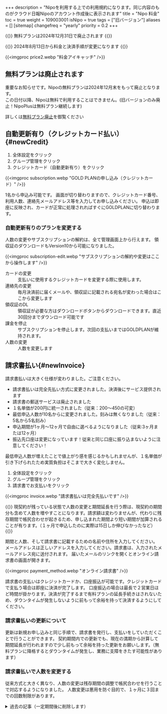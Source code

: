 +++
description = "Nipoを利用する上での利用規約になります。同じ内容のものがクラウド日報Nipoのアカウント作成後に表示されます"
title = "Nipo 料金"
toc = true
weight = 109003001
isNipo = true
tags = ["旧バージョン"]
aliases = []
[sitemap]
  changefreq = "yearly"
  priority = 0.2
+++

{{<warning>}}
無料プランは2024年12月31日で廃止されます
{{</warning>}}

{{<warning>}}
2024年8月13日から料金と決済手順が変更になります
{{</warning>}}


{{<imgproc price2.webp "料金アイキャッチ" />}}

## 無料プランは廃止されます

重要なお知らせです。Nipoの無料プランは2024年12月末をもって廃止となります。  
この日付以降、Nipoは無料で利用することはできません。(旧バージョンのみ廃止！NipoPlusは無料プラン継続します)  

詳しくは[無料プラン廃止](/legacy/about/warning/)を御覧ください

## 自動更新有り（クレジットカード払い）{#newCredit}

1. 全体設定をクリック
2. グループ管理をクリック
3. クレジットカード（自動更新有り）をクリック

{{<imgproc subscription.webp "GOLD PLANの申し込み（クレジットカード）" />}}


1名から申込み可能です。
画面が切り替わりますので、クレジットカード番号、利用人数、連絡先メールアドレス等を入力してお申し込みください。
申込は即座に反映され、カードが正常に処理されればすぐにGOLDPLANに切り替わります。

### 自動更新有りのプランを変更する

人数の変更やサブスクリプションの解約は、全て管理画面上から行えます。
領収証のダウンロードもVersion10から可能になりました。 

{{<imgproc subscription-edit.webp "サブスクリプションの解約や変更はここから操作します" />}}

<dl class="basic">
<dt>カードの変更</dt>
<dd>支払いに使用するクレジットカードを変更する際に使用します。</dd>
<dt>連絡先の変更</dt>
<dd>毎月決済前に届くメールや、領収証に記載される宛名が変わった場合はここから変更します</dd>
<dt>領収証のDL</dt>
<dd>領収証が必要な方はダウンロードボタンからダウンロードできます。直近30回分までダウンロード可能です</dd>
<dt>課金を停止</dt>
<dd>サブスクリプションを停止します。次回の支払いまではGOLDPLANが維持されます。</dd>
<dt>人数の変更</dt>
<dd>人数を変更します</dd>
</dl>


## 請求書払い{#newInvoice}

請求書払いは大きく仕様が変わりました。ご注意ください。  

- 請求書払いは完全先払い方式に変更されました。決済後にサービス提供されます
- 請求書の郵送サービスは廃止されました
- １名単価が200円に統一されました（従来：200〜450の可変）
- 最低申込人数が10名からに変更されました。刻みは無くなりました（従来：5名から5名刻み）
- 申込期間が1ヶ月〜12ヶ月で自由に選べるようになりました（従来:3ヶ月または12ヶ月）
- 振込先口座は変更になっています！従来と同じ口座に振り込まないように注意してください！

最低申込人数が増えたことで値上がり感を感じるかもしれませんが、１名単価が引き下げられたため実質負担はそこまで大きく変化しません。

1. 全体設定をクリック
2. グループ管理をクリック
3. 請求書でお支払いをクリック


{{<imgproc invoice.webp "請求書払いは完全先払いです" />}}

{{<warning>}}
現契約が残っている状態で人数の変更と期間延長を行う際は、現契約の期間分も含めて人数を増やすことになります。請求額は変わりませんが、代わりに残存期間で帳尻合わせが起きるため、申し込まれた期間より短い期間が加算されることが有ります。（１ヶ月で申込したのに実際は15日しか伸びなかったなど）
{{</warning>}}


期間と人数、そして請求書に記載するための名前や住所を入力してください。
メールアドレスは正しいアドレスを入力してください。請求書は、入力されたメールアドレス宛に送付されます。
届いたメールのリンクを開くとオンライン請求書の画面が開きます。

{{<imgproc payment_method.webp "オンライン請求書" />}}

請求書の支払いはクレジットカードか、口座振込が可能です。クレジットカードで支払う場合は即座に決済が完了します。
口座振込の場合は最長で２営業日ほど時間が掛かります。決済が完了するまで有料プランの延長手続きはされないため、ダウンタイムが発生しないように前もって余裕を持って決済するようにしてください。


### 請求書払いの更新について

更新は新規お申し込みと同じ手順で、請求書を発行し、支払いをしていただくことで行うことができます。
契約期間内での更新でも、現在の満期から計算して期間延長が行われますので少し前もって余裕を持った更新をお願いします。（無料プランに降格するとダウンタイムが発生し、業務に支障をきたす可能性があります）

### 請求書払いで人数を変更する

従来方式と大きく異なり、人数の変更は残存期間の調整で帳尻合わせを行うことで対応するようになりました。
人数変更は悪用を防ぐ目的で、１ヶ月に３回までの回数制限があります。





<details>
  <summary>過去の記事（一定期間後に削除します）</summary>

## ここから先の記事は過去の決済方式です

### GOLD PLAN:1名1か月200円～500円で最低1名から利用可です{#fee}

GOLD PLANをご利用の方のおかげで、Nipoが成り立っています。本当にありがとう。  
Nipoの全ての機能が利用できます。利用人数も申し込み内容によって最大80名まで増加します。  
グループ単位で料金が発生し、グループ内のメンバーは全員がGOLD PLANの機能を使うことができます。  

大人数でNipoを利用する場合はNipoではなくNipoPlusを検討してください


### GOLD PLANへの申し込み手順{#tetuduki}

お支払い方法については、

- 請求書発行による後払い
- クレジットカードによるお支払い

上記2種類が用意されています。この2つは支払方法のほか、単価や期間についても違いがあります。  
両者の違いについては以下の表にまとまっています

比較早見表|クレジットカード|請求書  
---- | --- | ---
申込期間 | 1ヶ月単位 | 3ヶ月または12ヶ月
最低申込人数 | 1名 | 5名
申込み人数単位 | 1名刻み | 5名刻み
契約の自動更新 | 有り | 無し
１名1ヶ月あたりの費用 | 500円 | 200〜450円(人数により変動)
特徴 | 2〜3人の少人数や、こまめに人数の変動がある方向け | 最少人数や最小期間に制限がありますが単価が安くなります

単純な単価で見れば、請求書払いのほうが200円〜となり、クレジットカードの半額以下で利用できます。  
その代わり請求書払いにはお申し込みに一定の条件があります。

#### クレジットカードによるお支払い{#credit}

クレジットカードはいわゆる月額課金制です。毎月自動で料金が引き落とされます。ご利用料金は1名1か月当たり500円で、最低1名から1名刻みでお申込み可能です。
請求書発行の場合に比べ、1名当たりの単価は高く設定されていますが、最低人数が1名から申し込みが可能で、期間も1か月ごとに自動で更新されるため、非常に柔軟な支払方式です。
特に1名～3名など少人数でご利用の場合は、クレジットカードの方が安くご利用になれます。決済サービスには[Stripe](https://stripe.com/jp)を利用しています。

{{<alice pos="left" icon="default">}}
無料プランは4名まで利用可能ですが、1～3名で申し込みをすると無料プランよりも利用可能な人数は減ることになります。その代わり全ての機能が開放されます
{{</alice>}}

お申込みと同時に第1回目の決済が行われます。次回は来月の決済日に決済が行われ、以後繰り返しです。
すでにGOLD PLAN（請求書払い）を申し込まれてご利用中の場合は、クレジットカード決済に申し込むことができません。お手数ですが一度GOLD PLANが失効してから改めてお申込みください

GOLD PLANのお申込画面には、「全体設定」をクリック後にグループ管理のセクションからアクセスできます。

{{<imgproc gold_1.png "GOLD PLANの申し込み（クレジットカード）" />}}

契約途中での人数変更や解約もかんたんに操作できます。人数変更は料金に過不足が発生しますが、次回決済時に過不足分が自動で調整されます。  
過払いがある場合は次回の引き落としはありません。

##### 利用可能なクレジットカード{#card}

以下のクレジットカード決済に対応しております

- Visa
- Master Card
- American Express
- JCB
- ダイナースクラブ
- Discover

#### 請求書発行による支払い{#invoice}

請求書発行による支払いは、予めご利用人数、ご利用期間を選択してお申込みいただく方式です。  
期間は「3ヶ月」「12ヶ月」からお選び下さい。人数については、最低5名から5名刻みでお選びいただきます。  
**途中解約や返金は受け付けておりません。**  
このように、クレジットカードに比べて、ずいぶん融通が利かないですが、請求書発行の場合は**1名当たりの単価が安くなる**というメリットがあります。

{{<alice pos="left" icon="default">}}
一定期間使ってくれることを条件に単価を安くするので、返金とかはできません。ごめんなさい。
{{</alice>}}

長期間利用し続ける場合はこちらのほうがお得です。  
請求書のお渡し方法はメールによる送付と、郵送による送付から選べます。  
郵送を選択した場合は、お申込みの際入力していただいた住所宛に、弊社から請求書を郵送いたします。
メールによる送付を選択された場合は、数日以内にお申し込み頂いたメールアドレス宛に請求書をお送りいたします。

発送はお申込みの翌日で、お支払い期限は請求書発行日の1か月後（土日祝の場合は翌日）となります。
振込先口座番号は請求書に記載されています。領収証の発行は原則として行いません。通帳の記帳を領収証の代用としてください。
口座振り込みはお客様を信用し、入金確認前からサービスを提供いたします。お客様に置かれましても、指定の期日までにご入金をおねがいします。また、どうしても期日に間に合わない場合や、経理の決済のタイミングで振り込み日を変えたい場合は必ずご連絡ください。柔軟に対応させていただきます。
連絡もなくご指定の期日までに入金が確認できない場合はGOLD PLANの申し込みをキャンセル(無料プランへ降格)させて頂き、以降のお申込みをお断りします。

- 請求書は３〜４日中にはお手元に届くように普通郵便で発送されます。
- 請求書の宛名はお客様が指定したものです
- １０日以上経ってもお手元に請求書が届かない場合、ご連絡下さい
- 入金が確認されるまで、再度のGOLD PLANお申し込みはロックされます

##### 【請求書払いの料金計算】お一人あたりの単価は1ヶ月あたり200円〜500円です{#invoice_price}

クレジットカードに比べて料金計算が少し細かくなります。
Nipoはお申込みの期間やご利用人数に応じ、１名あたりの単価が決まります。単価は最も安くて1名あたり200円で、最も高い場合では1名あたり500円となります。
単価計算は以下の通りとなります

- 5名で申込みの場合、1名あたり350円
- 10名で申込みの場合、1名あたり300円
- 15名で申込みの場合、1名あたり250円
- 20名以上で申込みの場合、1名あたり200円
- 以降、1名あたりの単価は200円で固定

となっています。上記金額は1年間でお申し込みの場合です。**3ヶ月でお申し込みの場合は、一律1名あたり100円加算**されます。

人数 |１名単価（月）| 1か月当たりの料金 | 1年の総額
--: | --: | --: | --:
5名 | 350円 | 1,750円 | 21,000円
10名 | 300円 | 3,000円 | 36,000円
15名 | 250円 | 3,750円 | 45,000円
20名 | **200円** | 4,000円 | 48,000円
25名 | **200円** | 5,000円 | 60,000円
30名 | **200円** | 6,000円 | 72,000円
35名 | **200円** | 7,000円 | 84,000円

1年間のお申込みの料金計算です。3ヶ月コースの場合、単価が100円加算加算されます

##### 請求書払い時における人数の増加は割高になります{#hint}

GOLD PLANの有効期限内に人数を増やすこともできますが、申し込みから満期日までの分については1名1ヶ月あたり400円で固定となります。  
多くのプランでは割高な金額となってしまいます。そのため、**前もって人数が増える可能性がある場合は少し人数にゆとりを持ってお申込みください**。  
もしやむを得ない事情などがあればご相談ください。個別に対応させていただきます。  
また、GOLD PLANの契約期間中は逆に人数を減らすことはできません。これは人数が多いほどに単価が安くなることに関係しております。

GOLD PLANのお申し込みは、Web版からのみ行えます。Android版・iOS版からは不可能です。お申込みされるアカウントはE-mail認証が済んでいる必要があります

### GOLD PLANは即座にサービスを開始します。ダウンタイムはありません{#quickly}

クレジットカードの場合はお支払いが申し込み時点で完了しますが、請求書の場合は後払いとなります。
しかしいずれの方式であっても、GOLD PLANのサービスは申し込み時点で即座に開始されます。  

### GOLD PLANの更新について{#continue}

NipoのGOLDPLANには有効期限があるため、更新が必要です。クレジットカードと請求書では更新の仕組みが大きく異なります。
<dl class="basic">
  <dt>クレジットカードによるGOLD PLAN更新</dt>
  <dd>毎月自動で更新されます。</dd>
  <dt>請求書払いによるGOLD PLAN更新</dt>
  <dd>クレジットカードによる自動更新とちがい、更新は手動で行います。新規申込時と同様の処理を行ってください。  改めて請求書がお客様に郵送され、後日お振込みをいただくという流れをもう一度行います。</dd>
</dl>

### GOLD PLANの人数変更について{#member_limit}

<dl class="basic">
  <dt>クレジットカードによる人数の変更について</dt>
  <dd>
    月額自動更新はとても柔軟性があり、いつでも人数の追加や減少が可能です。スタッフが増えてもコンビニへ行く感覚で簡単に人数を増やせます。
    人数の増加分については、期中に変動された人数は日割り計算が行われ、次回決済時に、来月分と合わせて引き落とされます。
    人数を減らす場合は相殺されます。大幅に人数を減らしたりすると、日割り計算の結果次回請求額がマイナスになってしまうことがあります。  
    この場合は次回の決済で料金が発生せず、更にその翌月から引き落としが再開されます（それでも相殺されない場合は更に翌月となります）
  </dd>
  <dt>請求書による人数の変更について</dt>
  <dd>
    人数を変更する場合は、GOLD PLANお申込画面から追加で人数を増やすことが可能です。
    ただし、追加の場合は現契約満期日までの残り期間分について、1名1ヶ月あたり400円で計算されるため、多くの場合であとから追加する場合は割高になることをご了承ください。前もって少し余裕を持った人数のお申込みを推奨しております
  </dd>
</dl>

### GOLD PLANの解約{#cancel}

<dl class="basic">
  <dt>クレジットカードによる解約</dt>
  <dd>手動で解約の手続きをする必要があります</dd>
  <dt>請求書による解約</dt>
  <dd>請求書払いの場合、満期日を超えると自動で解約となります。</dd>
</dl>


クレジットカードの場合は管理画面からGOLD PLANの解約を行ってください。

{{<imgproc leave.png "GOLDプランの解約手順" />}}


請求書払いでは更新が手動のため、期限が近づくにつれて通知が表示されます。  
この通知バーから更新手続きを行うことも可能です。期限がすぎると無料プランに切り替わります。

{{<imgproc gold_2.png "GOLDPLANの期限が近いことを通知します" />}}


#### GOLD PLAN解約後のデータはどうなるの？{#cancel_then}

GOLD PLANを解約（または失効）すると無料プランへ自動で降格します。
無料プランは廃止されるため、日報の新規作成ができません。過去のデータについては閲覧が可能です。

### GOLD PLANボリュームライセンス{#volume}

請求書払いに限り、以下の条件をすべて満たすことで「ボリュームライセンス割引」を受けることが可能になります。以下の条件をご確認ください

- 申込日・請求書の送付先・宛名が同じである
- 申し込み期間が1年である
- お申込み人数がすべてのグループを合算して35名以上である
- お支払いが請求書払いである（クレジットカード決済は不可）

上記の条件を満たすことで、1グループにつき5,000円お値引きが適用されます。
※最大2グループ（10,000円）までとします（2021年10月ルール変更)

### GOLD PLANの無料体験について{#trial}

「GOLD PLANがイメージと違った」

ということが無いように、GOLD PLANを無料でお試しいただける機能を用意しています。この機能を「GOLD PLAN(Gift)」と呼びます。NipoのGOLD PLANをお申込みいただく前に、一度GOLD PLAN(Gift)を無料で体験してください。GOLD PLAN(Gift)は20名までご利用可能です。お申し込み後、一定期間GOLD PLANと同様にすべての機能が解除されご利用になれます。

GOLD PLAN(Gift)のお申し込みは次の通りです

{{<imgproc gold_3.png "GOLDPLANの無料体験" />}}

「無料体験チケットを使う」をクリックすると、即時GOLD PLAN（Gift)が適用されます。このサービスは１つのグループに付き１回限りです。  
GOLD PLAN(Gift)の有効期限は15日間です。この期間を過ぎると、自動で無料プランへ降格します  

{{<alice pos="left" icon="default">}}
もしもっと長い期間体験してみたい場合はお問い合わせください。個別に対応させていただきます
{{</alice>}}

### タイムカード機能のアンロック{#unlock}

[タイムカード集計](/legacy/manual/timecards/)の機能制限解除は売り切りです。アンロックには一度だけお支払いが必要です。費用は50,000円（税込み）です。
解除が無い場合でも７件までのタイムカードは集計が可能です

</details>